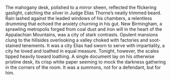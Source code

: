 The mahogany desk, polished to a mirror sheen, reflected the flickering gaslight, catching the silver in Judge Elias Thorne’s neatly trimmed beard.  Rain lashed against the leaded windows of his chambers, a relentless drumming that echoed the anxiety churning in his gut.  New Birmingham, a sprawling metropolis forged from coal dust and iron will in the heart of the Appalachian Mountains, was a city of stark contrasts. Opulent mansions clung to the hillsides overlooking a valley choked with factories and soot-stained tenements.  It was a city Elias had sworn to serve with impartiality, a city he loved and loathed in equal measure. Tonight, however, the scales tipped heavily toward loathing.  A single document lay on his otherwise pristine desk, its crisp white paper seeming to mock the darkness gathering in the corners of the room. It was a summons, not for a defendant, but for him.
